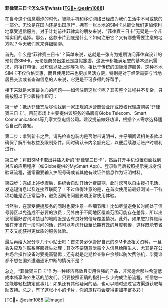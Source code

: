 **菲律賓三日卡怎么注册whats [[TG💪+ @esim1088](https://t.me/s/esim1088)]**

在当今这个信息爆炸的时代，智能手机和移动网络已经成为我们生活中不可或缺的一部分。无论是在国内还是出国旅行，拥有一张本地的SIM卡总能让我们更加便利地享受通信服务。对于计划前往菲律宾的朋友来说，“菲律賓三日卡”无疑是一个非常实用的选择。那么，这款卡片到底是什么？如何注册它？又有哪些需要注意的地方呢？今天我们就来详细聊聊。

首先，什么是“菲律賓三日卡”？简单来说，这就是一张专为短期访问菲律宾设计的预付费SIM卡。无论是商务出差还是度假旅游，这张卡都能满足您的基本通讯需求，包括打电话、发短信以及上网等功能。相比于传统的国际漫游服务，这种本地SIM卡不仅价格实惠，而且使用起来也更加灵活方便。特别是对于经常需要与当地居民交流或者查询信息的人来说，它更是不可多得的好帮手。

接下来就是大家最关心的问题——如何注册这张卡呢？其实整个过程并不复杂，只需按照以下步骤操作即可：

第一步：抵达菲律宾后尽快找到一家正规的运营商营业厅或授权代理店购买“菲律賓三日卡”。目前市场上主要提供该服务的品牌有Globe Telecom、Smart Communications等几家大型电信公司。建议提前做好功课，根据个人需求选择适合自己的套餐。

第二步：拿到新卡之后，请先检查包装内是否附带说明书，并仔细阅读相关条款以确保了解所有权益及限制条件。同时确认卡内余额充足，以便后续激活账户时顺利进行。

第三步：将旧SIM卡取出并插入新的“菲律賓三日卡”，然后打开手机设置页面找到对应的应用程序（如Globe提供的MySmart App）。登录账号后按照提示完成身份验证流程，通常需要输入护照号码或者其他有效证件信息作为证明材料。

第四步：完成上述步骤后，系统会自动开始计费周期，此时您可以自由拨打电话、发送短消息以及连接互联网了！不过值得注意的是，在首次使用前最好测试一下各项功能是否正常运作，避免因网络问题影响正常使用体验。

当然啦，在享受便捷服务的同时也要注意一些细节哦！比如尽量避免长时间处于信号弱区以免造成不必要的浪费；另外由于不同地区覆盖范围可能存在差异，所以出发前最好咨询清楚目的地附近是否有良好的信号覆盖情况。此外，如果您打算继续留在菲律宾一段时间的话，还可以考虑升级至长期有效的月度套餐，这样既能节省开支又能获得更优质的服务体验。

最后再给大家分享几个小贴士吧：首先务必保管好自己的SIM卡及相关资料，一旦丢失应及时联系客服挂失处理；其次不要随意泄露个人信息给陌生人，尤其是在公共场合操作设备时要提高警惕；还有就是定期检查账户余额以防欠费停机，毕竟谁都不想在国外遭遇通讯中断的情况不是？

总之，“菲律賓三日卡”作为一种经济高效且实用性强的产品，非常适合那些希望低成本畅享海外生活的朋友们。只要按照正确的指引一步步完成注册流程，相信您一定能够轻松搞定这事儿！如果还有其他疑问的话，也可以随时通过官方渠道获取帮助支持。总之，有了这张小小的卡片，你的旅程将会变得更加丰富多彩！

[[TG💪+ @esim1088](https://t.me/s/esim1088) ![Image](https://i.postimg.cc/4NQfJmqS/Snipaste-2025-05-13-00-14-12.png)]
